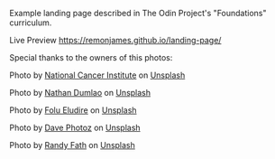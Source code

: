 Example landing page described in The Odin Project's "Foundations" curriculum.

Live Preview
https://remonjames.github.io/landing-page/


Special thanks to the owners of this photos:

Photo by <a href="https://unsplash.com/@nci?utm_source=unsplash&utm_medium=referral&utm_content=creditCopyText">National Cancer Institute</a> on <a href="https://unsplash.com/s/photos/boardgames?utm_source=unsplash&utm_medium=referral&utm_content=creditCopyText">Unsplash</a>
  

Photo by <a href="https://unsplash.com/@nate_dumlao?utm_source=unsplash&utm_medium=referral&utm_content=creditCopyText">Nathan Dumlao</a> on <a href="https://unsplash.com/s/photos/boardgames?utm_source=unsplash&utm_medium=referral&utm_content=creditCopyText">Unsplash</a>
  

Photo by <a href="https://unsplash.com/@dejeludire?utm_source=unsplash&utm_medium=referral&utm_content=creditCopyText">Folu Eludire</a> on <a href="https://unsplash.com/s/photos/boardgames?utm_source=unsplash&utm_medium=referral&utm_content=creditCopyText">Unsplash</a>
  

Photo by <a href="https://unsplash.com/@mirapolis?utm_source=unsplash&utm_medium=referral&utm_content=creditCopyText">Dave Photoz</a> on <a href="https://unsplash.com/s/photos/boardgames?utm_source=unsplash&utm_medium=referral&utm_content=creditCopyText">Unsplash</a>
  

Photo by <a href="https://unsplash.com/@randyfath?utm_source=unsplash&utm_medium=referral&utm_content=creditCopyText">Randy Fath</a> on <a href="https://unsplash.com/s/photos/chess?utm_source=unsplash&utm_medium=referral&utm_content=creditCopyText">Unsplash</a>